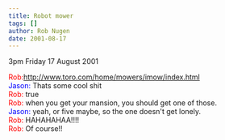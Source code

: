 ```yaml
---
title: Robot mower
tags: []
author: Rob Nugen
date: 2001-08-17
---
```


<p class=date>3pm Friday 17 August 2001</p>

<p><font color=red>Rob:</font><a
href="http://www.toro.com/home/mowers/imow/index.html">http://www.toro.com/home/mowers/imow/index.html</a>
<br><font color=blue>Jason:</font> Thats some cool
shit
<br><font color=red>Rob:</font> true
<br><font color=red>Rob:</font> when you get your
mansion, you should get one of those.
<br><font color=blue>Jason:</font> yeah, or five
maybe, so the one doesn't get lonely.
<br><font color=red>Rob:</font> HAHAHAHAA!!!!
<br><font color=red>Rob:</font> Of course!!</p>
